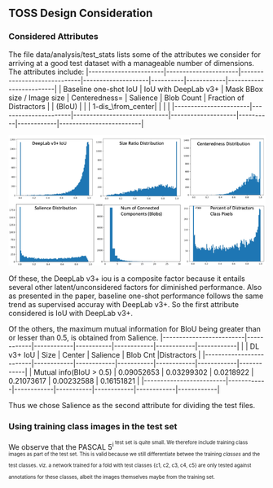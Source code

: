 ## TOSS Design Consideration

### Considered Attributes
The file data/analysis/test\_stats lists some of the attributes we consider for arriving at a good test dataset with a manageable number of dimensions.
The attributes include:
|-----------------------|----------------------|-----------------------------|--------------------|----------|------------|-------------------------|
| Baseline one-shot IoU | IoU with DeepLab v3+ | Mask BBox size / Image size | Centeredness=      | Salience | Blob Count | Fraction of Distractors |
| (BIoU)                |                      |                             | 1-dis_\from\_center|          |            |                         |
|-----------------------|----------------------|-----------------------------|--------------------|----------|------------|-------------------------|

![Distribution of attributes over large test set](figures/fss_data.png)


Of these, the DeepLab v3+ iou is a composite factor because it entails several other latent/unconsidered factors for diminished performance. Also
as presented in the paper, baseline one-shot performance follows the same trend as supervised accuray with DeepLab v3+. So the first attribute considered
is IoU with DeepLab v3+.

Of the others, the maximum mutual information for BIoU being greater than or lesser than 0.5, is obtained from Salience. 
|-------------------------|------------|------------|-----------|------------|------------|------------|
|                         | DL v3+ IoU |   Size     |  Center   |  Salience  | Blob Cnt   |Distractors |
|-------------------------|------------|------------|-----------|------------|------------|------------|
| Mutual info(BIoU > 0.5) | 0.09052653 | 0.03299302 | 0.0218922 | 0.21073617 | 0.00232588 | 0.16151821 |
|-------------------------|------------|------------|-----------|------------|------------|------------|

Thus we chose Salience as the second attribute for dividing the test files.

### Using training class images in the test set
We observe that the PASCAL 5<sup>i<sup> test set is quite small. We therefore include training class images as part of the test set.
This is valid because we still differentiate betwee the training <i>classes</i> and the test classes. 
viz. a network trained for a fold with test classes {c1, c2, c3, c4, c5} are only tested against annotations for these classes, albeit the images themselves
maybe from the training set. 
